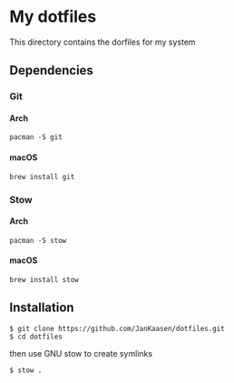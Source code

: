 # My dotfiles

This directory contains the dorfiles for my system


## Dependencies 

### Git

#### Arch
```
pacman -S git
```

#### macOS

```
brew install git
```
### Stow

#### Arch
```
pacman -S stow
```

#### macOS

```
brew install stow
```
## Installation

```
$ git clone https://github.com/JanKaasen/dotfiles.git
$ cd dotfiles
```

then use GNU stow to create symlinks

```
$ stow .
```
